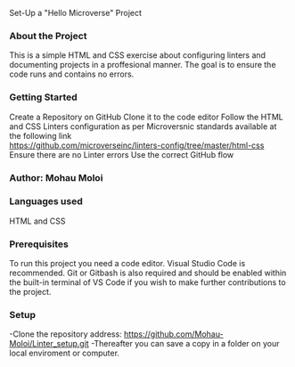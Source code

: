 Set-Up a "Hello Microverse" Project


### About the Project
  This is a simple HTML and CSS exercise about configuring linters and documenting projects in a proffesional manner.
  The goal is to ensure the code runs and contains no errors. 
 
### Getting Started
  Create a Repository on GitHub
  Clone it to the code editor
  Follow the HTML and CSS Linters configuration as per Microversnic standards available at the following link     
  https://github.com/microverseinc/linters-config/tree/master/html-css
  Ensure there are no Linter errors
  Use the correct GitHub flow

  
### Author: Mohau Moloi


### Languages used 
  HTML and CSS

### Prerequisites
To run this project you need a code editor. Visual Studio Code is recommended.
Git or Gitbash is also required and should be enabled within the built-in terminal of VS Code if you wish to make further contributions to the project.

### Setup
-Clone the repository address: https://github.com/Mohau-Moloi/Linter_setup.git
-Thereafter you can save a copy in a folder on your local enviroment or computer.

